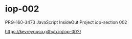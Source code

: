# iop-002
PRG-160-3473 JavaScript InsideOut Project iop-section 002

https://kevreynoso.github.io/iop-002/
